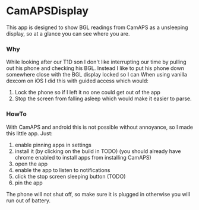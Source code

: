# CamAPSDisplay

This app is designed to show BGL readings from CamAPS as a unsleeping display, so at a glance you can see where you are.

### Why
While looking after our T1D son I don't like interrupting our time by pulling out his phone and checking his BGL.
Instead I like to put his phone down somewhere close with the BGL display locked so I can 
When using vanilla dexcom on iOS I did this with guided access which would:

1. Lock the phone so if I left it no one could get out of the app
2. Stop the screen from falling asleep which would make it easier to parse.

### HowTo
With CamAPS and android this is not possible without annoyance, so I made this little app.
Just:
1. enable pinning apps in settings
2. install it (by clicking on the build in TODO) (you should already have chrome enabled to install apps from installing CamAPS)
3. open the app
4. enable the app to listen to notifications
5. click the stop screen sleeping button (TODO)
6. pin the app

The phone will not shut off, so make sure it is plugged in otherwise you will run out of battery.


